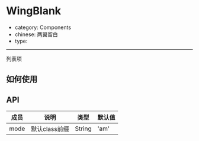 # WingBlank

- category: Components
- chinese: 两翼留白
- type:

---

列表项

## 如何使用


## API

| 成员        | 说明           | 类型               | 默认值       |
|------------|----------------|--------------------|--------------|
| mode    | 默认class前缀        | String |   'am'  |
